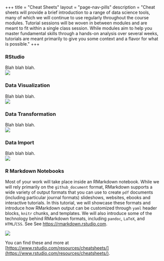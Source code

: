 +++
title = "Cheat Sheets"
layout = "page-nav-pills"
description = "Cheat sheets will provide a brief introduction to a range of data science tools, many of which we will continue to use regularly throughout the course modules.  Tutorial sessions will be woven in between modules and are meant to fit within a single class session.  While modules aim to help you master fundamental skills through a hands-on analysis over several weeks, tutorials are meant primarily to give you some context and a flavor for what is possible."
+++

<div class="tab-pane" id="rstudio">
<div class="row">
<div class="col-md-6">
<h3>RStudio</h3>
Blah blah blah.
</div>
<div class="col-md-6">
<a href="../files/rstudio-ide.pdf"><img src="../img/rstudio-ide.png" class="img-rounded img-responsive img-raised"/></a>
</div>
</div>
</div>

<div class="tab-pane" id="ggplot2">
<div class="row">
<div class="col-md-6">
<h3>Data Visualization</h3>
Blah blah blah.
</div>
<div class="col-md-6">
<a href="../files/data-visualization-2.1.pdf"><img src="../img/data-visualization-2.1.png" class="img-rounded img-responsive img-raised"/></a>
</div>
</div>
</div>

<div class="tab-pane" id="dplyr">
<div class="row">
<div class="col-md-6">
<h3>Data Transformation</h3>
Blah blah blah.
</div>
<div class="col-md-6">
<a href="../files/data-transformation.pdf"><img src="../img/data-transformation.png" class="img-rounded img-responsive img-raised"/></a>
</div>
</div>
</div>

<div class="tab-pane" id="readr">
<div class="row">
<div class="col-md-6">
<h3>Data Import</h3>
Blah blah blah.
</div>
<div class="col-md-6">
<a href="../files/data-import.pdf"><img src="../img/data-import.png" class="img-rounded img-responsive img-raised"/></a>
</div>
</div>
</div>

<div class="tab-pane" id="rmarkdown">
<div class="row">
<div class="col-md-6">
<h3>R Markdown Notebooks</h3>

Most of your work will take place inside an RMarkdown notebook.  While we will rely primarily on the `github_document` format, RMarkdown supports a wide variety of output formats that you can use to create `pdf` documents (including particular journal formats) slideshows, websites, ebooks and interactive tutorials.  In this tutorial, we will showcase these formats and introduce how RMarkdown output can be customized through `yaml` header blocks, `knitr` chunks, and templates.  We will also introduce some of the technology behind RMarkdown formats, including `pandoc`, `LaTeX`, and `HTML`/`CSS`.  See See <https://rmarkdown.rstudio.com>.
</div>
<div class="col-md-6">
<a href="../files/rmarkdown-2.0.pdf"><img src="../img/rmarkdown-2.0.png" class="img-rounded img-responsive img-raised"/></a>
</div>
</div>
</div>

You can find these and more at [https://www.rstudio.com/resources/cheatsheets/](https://www.rstudio.com/resources/cheatsheets/).